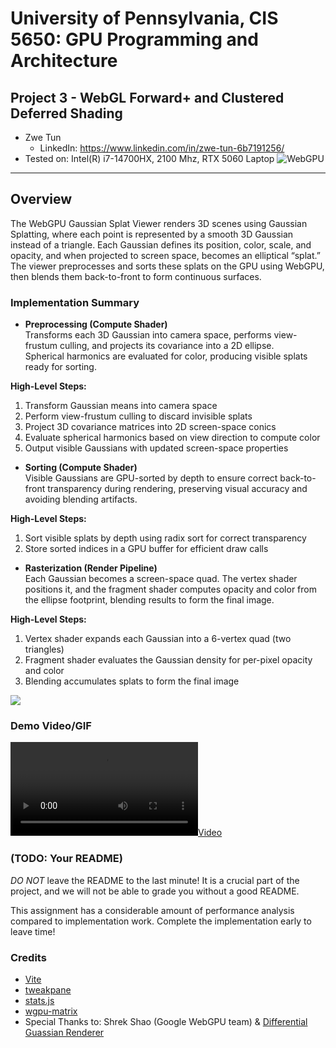 # University of Pennsylvania, CIS 5650: GPU Programming and Architecture
## Project 3 - WebGL Forward+ and Clustered Deferred Shading

* Zwe Tun
  * LinkedIn: https://www.linkedin.com/in/zwe-tun-6b7191256/
* Tested on: Intel(R) i7-14700HX, 2100 Mhz, RTX 5060 Laptop
![WebGPU](img/cover4.gif)


---

## Overview  
The WebGPU Gaussian Splat Viewer renders 3D scenes using Gaussian Splatting, where each point is represented by a smooth 3D Gaussian instead of a triangle. Each Gaussian defines its position, color, scale, and opacity, and when projected to screen space, becomes an elliptical “splat.” The viewer preprocesses and sorts these splats on the GPU using WebGPU, then blends them back-to-front to form continuous surfaces. 


### Implementation Summary  

-  **Preprocessing (Compute Shader)**  
  Transforms each 3D Gaussian into camera space, performs view-frustum culling, and projects its covariance into a 2D ellipse.  
  Spherical harmonics are evaluated for color, producing visible splats ready for sorting.
  
  **High-Level Steps:**  
  1. Transform Gaussian means into camera space  
  2. Perform view-frustum culling to discard invisible splats  
  3. Project 3D covariance matrices into 2D screen-space conics  
  4. Evaluate spherical harmonics based on view direction to compute color  
  5. Output visible Gaussians with updated screen-space properties  


-  **Sorting (Compute Shader)**  
  Visible Gaussians are GPU-sorted by depth to ensure correct back-to-front transparency during rendering, preserving visual accuracy and avoiding blending artifacts.
  
  **High-Level Steps:**  
  1. Sort visible splats by depth using radix sort for correct transparency  
  2. Store sorted indices in a GPU buffer for efficient draw calls  



-  **Rasterization (Render Pipeline)**  
  Each Gaussian becomes a screen-space quad. The vertex shader positions it, and the fragment shader computes opacity and color from the ellipse footprint, blending results to form the final image.
  
  **High-Level Steps:**  
  1. Vertex shader expands each Gaussian into a 6-vertex quad (two triangles)  
  2. Fragment shader evaluates the Gaussian density for per-pixel opacity and color  
  3. Blending accumulates splats to form the final image  

[![](img/thumb.png)](http://TODO.github.io/Project4-WebGPU-Forward-Plus-and-Clustered-Deferred)

### Demo Video/GIF

[![](img/video.mp4)](TODO)

### (TODO: Your README)

*DO NOT* leave the README to the last minute! It is a crucial part of the
project, and we will not be able to grade you without a good README.

This assignment has a considerable amount of performance analysis compared
to implementation work. Complete the implementation early to leave time!

### Credits

- [Vite](https://vitejs.dev/)
- [tweakpane](https://tweakpane.github.io/docs//v3/monitor-bindings/)
- [stats.js](https://github.com/mrdoob/stats.js)
- [wgpu-matrix](https://github.com/greggman/wgpu-matrix)
- Special Thanks to: Shrek Shao (Google WebGPU team) & [Differential Guassian Renderer](https://github.com/graphdeco-inria/diff-gaussian-rasterization)
